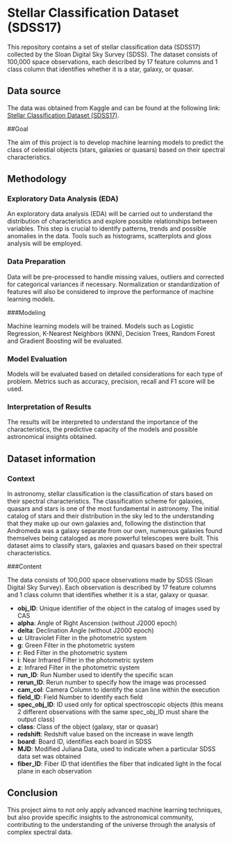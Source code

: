 # Stellar Classification Dataset (SDSS17)

This repository contains a set of stellar classification data (SDSS17) collected by the Sloan Digital Sky Survey (SDSS). The dataset consists of 100,000 space observations, each described by 17 feature columns and 1 class column that identifies whether it is a star, galaxy, or quasar.

## Data source

The data was obtained from Kaggle and can be found at the following link: [Stellar Classification Dataset (SDSS17)](https://www.kaggle.com/datasets/fedesoriano/stellar-classification-dataset-sdss17).

##Goal

The aim of this project is to develop machine learning models to predict the class of celestial objects (stars, galaxies or quasars) based on their spectral characteristics.

## Methodology

### Exploratory Data Analysis (EDA)

An exploratory data analysis (EDA) will be carried out to understand the distribution of characteristics and explore possible relationships between variables. This step is crucial to identify patterns, trends and possible anomalies in the data. Tools such as histograms, scatterplots and gloss analysis will be employed.

### Data Preparation

Data will be pre-processed to handle missing values, outliers and corrected for categorical variances if necessary. Normalization or standardization of features will also be considered to improve the performance of machine learning models.

###Modeling

Machine learning models will be trained. Models such as Logistic Regression, K-Nearest Neighbors (KNN), Decision Trees, Random Forest and Gradient Boosting will be evaluated.

### Model Evaluation

Models will be evaluated based on detailed considerations for each type of problem. Metrics such as accuracy, precision, recall and F1 score will be used.

### Interpretation of Results

The results will be interpreted to understand the importance of the characteristics, the predictive capacity of the models and possible astronomical insights obtained.

## Dataset information

### Context

In astronomy, stellar classification is the classification of stars based on their spectral characteristics. The classification scheme for galaxies, quasars and stars is one of the most fundamental in astronomy. The initial catalog of stars and their distribution in the sky led to the understanding that they make up our own galaxies and, following the distinction that Andromeda was a galaxy separate from our own, numerous galaxies found themselves being cataloged as more powerful telescopes were built. This dataset aims to classify stars, galaxies and quasars based on their spectral characteristics.

###Content

The data consists of 100,000 space observations made by SDSS (Sloan Digital Sky Survey). Each observation is described by 17 feature columns and 1 class column that identifies whether it is a star, galaxy or quasar.

- **obj_ID**: Unique identifier of the object in the catalog of images used by CAS
- **alpha**: Angle of Right Ascension (without J2000 epoch)
- **delta**: Declination Angle (without J2000 epoch)
- **u**: Ultraviolet Filter in the photometric system
- **g**: Green Filter in the photometric system
- **r**: Red Filter in the photometric system
- **i**: Near Infrared Filter in the photometric system
- **z**: Infrared Filter in the photometric system
- **run_ID**: Run Number used to identify the specific scan
- **rerun_ID**: Rerun number to specify how the image was processed
- **cam_col**: Camera Column to identify the scan line within the execution
- **field_ID**: Field Number to identify each field
- **spec_obj_ID**: ID used only for optical spectroscopic objects (this means 2 different observations with the same spec_obj_ID must share the output class)
- **class**: Class of the object (galaxy, star or quasar)
- **redshift**: Redshift value based on the increase in wave length
- **board**: Board ID, identifies each board in SDSS
- **MJD**: Modified Juliana Data, used to indicate when a particular SDSS data set was obtained
- **fiber_ID**: Fiber ID that identifies the fiber that indicated light in the focal plane in each observation

## Conclusion
This project aims to not only apply advanced machine learning techniques, but also provide specific insights to the astronomical community, contributing to the understanding of the universe through the analysis of complex spectral data.